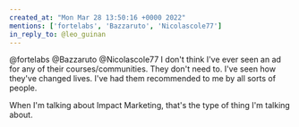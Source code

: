```yaml
---
created_at: "Mon Mar 28 13:50:16 +0000 2022"
mentions: ['fortelabs', 'Bazzaruto', 'Nicolascole77']
in_reply_to: @leo_guinan
---
```


@fortelabs @Bazzaruto @Nicolascole77 I don't think I've ever seen an ad for any of their courses/communities. They don't need to. I've seen how they've changed lives. I've had them recommended to me by all sorts of people.

When I'm talking about Impact Marketing, that's the type of thing I'm talking about.